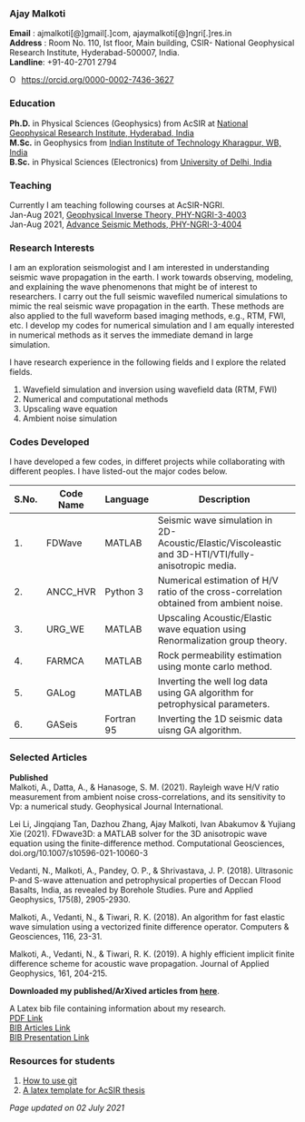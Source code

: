### Ajay Malkoti 

**Email**   :   ajmalkoti[@]gmail[.]com,    ajaymalkoti[@]ngri[.]res.in  
**Address** :   Room No. 110, Ist floor, Main building, CSIR- National Geophysical Research Institute, Hyderabad-500007, India.  
**Landline**:   +91-40-2701 2794

<div itemscope itemtype="https://schema.org/Person"><a itemprop="sameAs" content="https://orcid.org/0000-0002-7436-3627" href="https://orcid.org/0000-0002-7436-3627" target="orcid.widget" rel="me noopener noreferrer" style="vertical-align:top;"><img src="https://orcid.org/sites/default/files/images/orcid_16x16.png" style="width:1em;margin-right:.5em;" alt="ORCID iD icon">https://orcid.org/0000-0002-7436-3627</a></div>

### Education
**Ph.D.** in Physical Sciences (Geophysics) from AcSIR at [National Geophysical Research Institute, Hyderabad, India](https://www.ngri.org.in/)       
**M.Sc.** in Geophysics from [Indian Institute of Technology Kharagpur, WB, India](http://www.iitkgp.ac.in/department/GG)      
**B.Sc.** in Physical Sciences (Electronics) from [University of Delhi, India](http://www.du.ac.in/du/)  

### Teaching 
Currently I am teaching following courses at AcSIR-NGRI.  
Jan-Aug 2021, [Geophysical Inverse Theory, PHY-NGRI-3-4003 ](https://github.com/ajmalkoti/ajmalkoti.github.io/blob/main/AcSIR_courses_inv_theory.md)    
Jan-Aug 2021, [Advance Seismic Methods, PHY-NGRI-3-4004](https://github.com/ajmalkoti/ajmalkoti.github.io/blob/main/AcSIR_courses_adv_seismic.md) 

### Research Interests
I am an exploration seismologist and I am interested in understanding seismic wave propagation in the earth. I work towards observing, modeling, and explaining the wave phenomenons that might be of interest to researchers. 
I carry out the full seismic wavefiled numerical simulations to mimic the real seismic wave propagation in the earth.
These methods are also applied to the full waveform based imaging methods, e.g., RTM, FWI, etc.
I develop my codes for numerical simulation and I am equally interested in numerical methods as it serves the immediate demand in large simulation.

I have research experience in the following fields and I explore the related fields. 
1. Wavefield simulation and inversion using wavefield data (RTM, FWI) 
2. Numerical and computational methods 
3. Upscaling wave equation 
4. Ambient noise simulation 


### Codes Developed 
I have developed a few codes, in differet projects while collaborating with different peoples. 
I have listed-out the major codes below.

|S.No.| Code Name  | Language  | Description    |
|-----|------------|-----------|----------------|
|1.| FDWave        |MATLAB     | Seismic wave simulation in 2D-Acoustic/Elastic/Viscoleastic and 3D-HTI/VTI/fully-anisotropic media.|
|2.| ANCC_HVR      |Python 3   | Numerical estimation of H/V ratio of the cross-correlation obtained from ambient noise. |
|3.| URG_WE        |MATLAB     | Upscaling Acoustic/Elastic wave equation using Renormalization group theory. |
|4.| FARMCA        |MATLAB     | Rock permeability estimation using monte carlo method. |
|5.| GALog         |MATLAB     | Inverting the well log data using GA algorithm for petrophysical parameters.|
|6.| GASeis        |Fortran 95 | Inverting the 1D seismic data uisng GA algorithm.|


### Selected Articles 

**Published**   
Malkoti, A., Datta, A., & Hanasoge, S. M. (2021). Rayleigh wave H/V ratio measurement from ambient noise cross-correlations, and its sensitivity to Vp: a numerical study. Geophysical Journal International. 

Lei Li, Jingqiang Tan, Dazhou Zhang, Ajay Malkoti, Ivan Abakumov & Yujiang Xie (2021). FDwave3D: a MATLAB solver for the 3D anisotropic wave equation using the finite-difference method. Computational Geosciences, doi.org/10.1007/s10596-021-10060-3 
    
Vedanti, N., Malkoti, A., Pandey, O. P., & Shrivastava, J. P. (2018). Ultrasonic P-and S-wave attenuation and petrophysical properties of Deccan Flood Basalts, India, as revealed by Borehole Studies. Pure and Applied Geophysics, 175(8), 2905-2930.

Malkoti, A., Vedanti, N., & Tiwari, R. K. (2018). An algorithm for fast elastic wave simulation using a vectorized finite difference operator. Computers & Geosciences, 116, 23-31.

Malkoti, A., Vedanti, N., & Tiwari, R. K. (2019). A highly efficient implicit finite difference scheme for acoustic wave propagation. Journal of Applied Geophysics, 161, 204-215.


**Downloaded my published/ArXived articles from [here](https://github.com/ajmalkoti/ajmalkoti.github.io/tree/main/mybib/published_articles)**. 

A Latex bib file containing information about my research.    
[PDF Link](https://github.com/ajmalkoti/ajmalkoti.github.io/blob/main/mybib/main.pdf)   
[BIB Articles Link](https://github.com/ajmalkoti/ajmalkoti.github.io/blob/main/mybib/zotero_articles.bib)    
[BIB Presentation Link](https://github.com/ajmalkoti/ajmalkoti.github.io/blob/main/mybib/zotero_presentations.bib)



### Resources for students
1. [How to use git](https://github.com/ajmalkoti/ajmalkoti.github.io/blob/main/tutorials/git_setup_and_use.md)
2. [A latex template for AcSIR thesis](https://github.com/ajmalkoti/ajmalkoti.github.io/blob/main/resources/template_AcSIR_thesis.zip)   




*Page updated on 02 July 2021*
